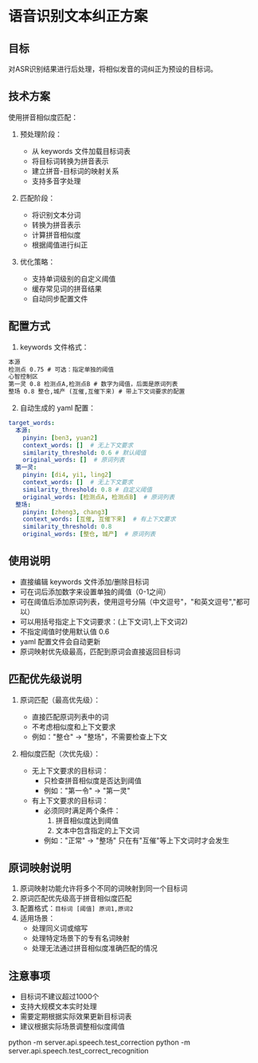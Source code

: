 # 语音识别文本纠正方案

## 目标
对ASR识别结果进行后处理，将相似发音的词纠正为预设的目标词。

## 技术方案
使用拼音相似度匹配：
1. 预处理阶段：
   - 从 keywords 文件加载目标词表
   - 将目标词转换为拼音表示
   - 建立拼音-目标词的映射关系
   - 支持多音字处理

2. 匹配阶段：
   - 将识别文本分词
   - 转换为拼音表示
   - 计算拼音相似度
   - 根据阈值进行纠正

3. 优化策略：
   - 支持单词级别的自定义阈值
   - 缓存常见词的拼音结果
   - 自动同步配置文件

## 配置方式
1. keywords 文件格式：
```txt
本源
检测点 0.75 # 可选：指定单独的阈值
心智控制区
第一灵 0.8 检测点A,检测点B # 数字为阈值，后面是原词列表
整场 0.8 整仓,城产 (互催,互催下来) # 带上下文词要求的配置
```

2. 自动生成的 yaml 配置：
```yaml
target_words:
  本源:
    pinyin: [ben3, yuan2]
    context_words: []  # 无上下文要求
    similarity_threshold: 0.6 # 默认阈值
    original_words: []  # 原词列表
  第一灵:
    pinyin: [di4, yi1, ling2]
    context_words: []  # 无上下文要求
    similarity_threshold: 0.8 # 自定义阈值
    original_words: [检测点A, 检测点B]  # 原词列表
  整场:
    pinyin: [zheng3, chang3]
    context_words: [互催, 互催下来]  # 有上下文要求
    similarity_threshold: 0.8
    original_words: [整仓, 城产]  # 原词列表
```

## 使用说明
- 直接编辑 keywords 文件添加/删除目标词
- 可在词后添加数字来设置单独的阈值（0-1之间）
- 可在阈值后添加原词列表，使用逗号分隔（中文逗号"，"和英文逗号","都可以）
- 可以用括号指定上下文词要求：(上下文词1,上下文词2)
- 不指定阈值时使用默认值 0.6
- yaml 配置文件会自动更新
- 原词映射优先级最高，匹配到原词会直接返回目标词

## 匹配优先级说明
1. 原词匹配（最高优先级）：
   - 直接匹配原词列表中的词
   - 不考虑相似度和上下文要求
   - 例如："整仓" -> "整场"，不需要检查上下文

2. 相似度匹配（次优先级）：
   - 无上下文要求的目标词：
     * 只检查拼音相似度是否达到阈值
     * 例如："第一令" -> "第一灵"
   - 有上下文要求的目标词：
     * 必须同时满足两个条件：
       1. 拼音相似度达到阈值
       2. 文本中包含指定的上下文词
     * 例如："正常" -> "整场" 只在有"互催"等上下文词时才会发生

## 原词映射说明
1. 原词映射功能允许将多个不同的词映射到同一个目标词
2. 原词匹配优先级高于拼音相似度匹配
3. 配置格式：`目标词 [阈值] 原词1,原词2`
4. 适用场景：
   - 处理同义词或缩写
   - 处理特定场景下的专有名词映射
   - 处理无法通过拼音相似度准确匹配的情况

## 注意事项
- 目标词不建议超过1000个
- 支持大规模文本实时处理
- 需要定期根据实际效果更新目标词表
- 建议根据实际场景调整相似度阈值

python -m server.api.speech.test_correction
python -m server.api.speech.test_correct_recognition